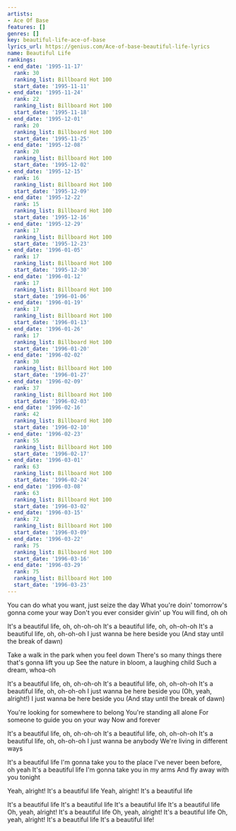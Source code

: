 ```yaml
---
artists:
- Ace Of Base
features: []
genres: []
key: beautiful-life-ace-of-base
lyrics_url: https://genius.com/Ace-of-base-beautiful-life-lyrics
name: Beautiful Life
rankings:
- end_date: '1995-11-17'
  rank: 30
  ranking_list: Billboard Hot 100
  start_date: '1995-11-11'
- end_date: '1995-11-24'
  rank: 22
  ranking_list: Billboard Hot 100
  start_date: '1995-11-18'
- end_date: '1995-12-01'
  rank: 20
  ranking_list: Billboard Hot 100
  start_date: '1995-11-25'
- end_date: '1995-12-08'
  rank: 20
  ranking_list: Billboard Hot 100
  start_date: '1995-12-02'
- end_date: '1995-12-15'
  rank: 16
  ranking_list: Billboard Hot 100
  start_date: '1995-12-09'
- end_date: '1995-12-22'
  rank: 15
  ranking_list: Billboard Hot 100
  start_date: '1995-12-16'
- end_date: '1995-12-29'
  rank: 17
  ranking_list: Billboard Hot 100
  start_date: '1995-12-23'
- end_date: '1996-01-05'
  rank: 17
  ranking_list: Billboard Hot 100
  start_date: '1995-12-30'
- end_date: '1996-01-12'
  rank: 17
  ranking_list: Billboard Hot 100
  start_date: '1996-01-06'
- end_date: '1996-01-19'
  rank: 17
  ranking_list: Billboard Hot 100
  start_date: '1996-01-13'
- end_date: '1996-01-26'
  rank: 17
  ranking_list: Billboard Hot 100
  start_date: '1996-01-20'
- end_date: '1996-02-02'
  rank: 30
  ranking_list: Billboard Hot 100
  start_date: '1996-01-27'
- end_date: '1996-02-09'
  rank: 37
  ranking_list: Billboard Hot 100
  start_date: '1996-02-03'
- end_date: '1996-02-16'
  rank: 42
  ranking_list: Billboard Hot 100
  start_date: '1996-02-10'
- end_date: '1996-02-23'
  rank: 55
  ranking_list: Billboard Hot 100
  start_date: '1996-02-17'
- end_date: '1996-03-01'
  rank: 63
  ranking_list: Billboard Hot 100
  start_date: '1996-02-24'
- end_date: '1996-03-08'
  rank: 63
  ranking_list: Billboard Hot 100
  start_date: '1996-03-02'
- end_date: '1996-03-15'
  rank: 72
  ranking_list: Billboard Hot 100
  start_date: '1996-03-09'
- end_date: '1996-03-22'
  rank: 75
  ranking_list: Billboard Hot 100
  start_date: '1996-03-16'
- end_date: '1996-03-29'
  rank: 75
  ranking_list: Billboard Hot 100
  start_date: '1996-03-23'
---
```

You can do what you want, just seize the day
What you're doin' tomorrow's gonna come your way
Don't you ever consider givin' up
You will find, oh oh


It's a beautiful life, oh, oh-oh-oh
It's a beautiful life, oh, oh-oh-oh
It's a beautiful life, oh, oh-oh-oh
I just wanna be here beside you
(And stay until the break of dawn)


Take a walk in the park when you feel down
There's so many things there that's gonna lift you up
See the nature in bloom, a laughing child
Such a dream, whoa-oh


It's a beautiful life, oh, oh-oh-oh
It's a beautiful life, oh, oh-oh-oh
It's a beautiful life, oh, oh-oh-oh
I just wanna be here beside you
(Oh, yeah, alright!)
I just wanna be here beside you
(And stay until the break of dawn)


You're looking for somewhere to belong
You're standing all alone
For someone to guide you on your way
Now and forever


It's a beautiful life, oh, oh-oh-oh
It's a beautiful life, oh, oh-oh-oh
It's a beautiful life, oh, oh-oh-oh
I just wanna be anybody
We're living in different ways


It's a beautiful life
I'm gonna take you to the place
I've never been before, oh yeah
It's a beautiful life
I'm gonna take you in my arms
And fly away with you tonight

Yeah, alright!
It's a beautiful life
Yeah, alright!
It's a beautiful life

It's a beautiful life
It's a beautiful life
It's a beautiful life
It's a beautiful life
Oh, yeah, alright!
It's a beautiful life
Oh, yeah, alright!
It's a beautiful life
Oh, yeah, alright!
It's a beautiful life
It's a beautiful life!
